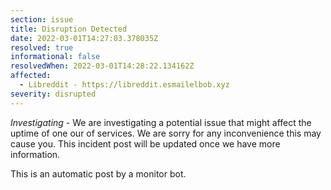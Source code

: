 ```yaml
---
section: issue
title: Disruption Detected
date: 2022-03-01T14:27:03.378035Z
resolved: true
informational: false
resolvedWhen: 2022-03-01T14:28:22.134162Z
affected:
  - Libreddit - https://libreddit.esmailelbob.xyz
severity: disrupted
---
```

*Investigating* - We are investigating a potential issue that might affect the uptime of one our of services. We are sorry for any inconvenience this may cause you. This incident post will be updated once we have more information.

This is an automatic post by a monitor bot.
        